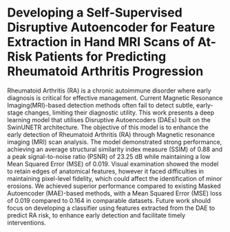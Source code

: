 Developing a Self-Supervised Disruptive Autoencoder for Feature Extraction in Hand MRI Scans of At-Risk Patients for Predicting Rheumatoid Arthritis Progression
==============================

Rheumatoid Arthritis (RA) is a chronic autoimmune disorder where early diagnosis is critical for effective management. Current Magnetic Resonance Imaging(MRI)-based detection methods often fail to detect subtle, early-stage changes, limiting their diagnostic utility. This work presents a deep learning model that utilises Disruptive Autoencoders (DAEs) built on the SwinUNETR architecture. The objective of this model is to enhance the early detection of Rheumatoid Arthritis (RA) through Magnetic resonance imaging (MRI) scan analysis. The model demonstrated strong performance, achieving an average structural similarity index measure (SSIM) of 0.88 and a peak signal-to-noise ratio (PSNR) of 23.25 dB while maintaining a low Mean Squared Error (MSE) of 0.019. Visual examination showed the model to retain edges of anatomical features, however it faced difficulties in maintaining pixel-level fidelity, which could affect the identification of minor erosions. We achieved superior performance compared to existing Masked Autoencoder (MAE)-based methods, with a Mean Squared Error (MSE) loss of 0.019 compared to 0.164 in comparable datasets. Future work should focus on developing a classifier using features extracted from the DAE to predict RA risk, to enhance early detection and facilitate timely interventions.
